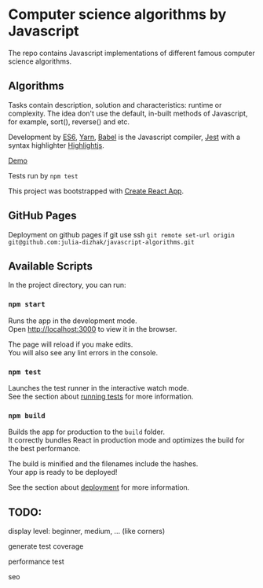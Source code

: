 # Computer science algorithms by Javascript
The repo contains Javascript implementations of different famous computer science algorithms.

## Algorithms
Tasks contain description, solution and characteristics: runtime or complexity.
The idea don't use the default, in-built methods of Javascript, for example, sort(), reverse() and etc.

Development by
[ES6](http://es6-features.org/), [Yarn](https://yarnpkg.com/), [Babel](https://babeljs.io/) is the Javascript compiler, [Jest](https://facebook.github.io/jest/) with a syntax highlighter [Highlightjs](https://highlightjs.org/).

[Demo](https://julia-dizhak.github.io/javascript-algorithms/)

Tests run by `npm test`



This project was bootstrapped with [Create React App](https://github.com/facebook/create-react-app).

## GitHub Pages
Deployment on github pages
if git use ssh
`git remote set-url origin git@github.com:julia-dizhak/javascript-algorithms.git`

## Available Scripts

In the project directory, you can run:

### `npm start`

Runs the app in the development mode.<br />
Open [http://localhost:3000](http://localhost:3000) to view it in the browser.

The page will reload if you make edits.<br />
You will also see any lint errors in the console.

### `npm test`

Launches the test runner in the interactive watch mode.<br />
See the section about [running tests](https://facebook.github.io/create-react-app/docs/running-tests) for more information.

### `npm build`

Builds the app for production to the `build` folder.<br />
It correctly bundles React in production mode and optimizes the build for the best performance.

The build is minified and the filenames include the hashes.<br />
Your app is ready to be deployed!

See the section about [deployment](https://facebook.github.io/create-react-app/docs/deployment) for more information.


## TODO:

display level: beginner, medium, ... (like corners)

generate test coverage

performance test

seo
